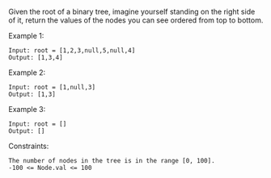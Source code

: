 Given the root of a binary tree, imagine yourself standing on the right side of it, return the values of the nodes you can see ordered from top to bottom.

 

Example 1:
```
Input: root = [1,2,3,null,5,null,4]
Output: [1,3,4]
```

Example 2:
```
Input: root = [1,null,3]
Output: [1,3]
```

Example 3:
```
Input: root = []
Output: []
``` 

Constraints:
```
The number of nodes in the tree is in the range [0, 100].
-100 <= Node.val <= 100
```